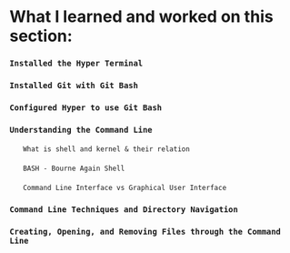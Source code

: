 # What I learned and worked on this section:
### `Installed the Hyper Terminal`
### `Installed Git with Git Bash`
### `Configured Hyper to use Git Bash`
### `Understanding the Command Line`
&nbsp;&nbsp;&nbsp;&nbsp;&nbsp;&nbsp;`What is shell and kernel & their relation `<br></br>
&nbsp;&nbsp;&nbsp;&nbsp;&nbsp;&nbsp;`BASH - Bourne Again Shell`<br></br>
&nbsp;&nbsp;&nbsp;&nbsp;&nbsp;&nbsp;`Command Line Interface vs Graphical User Interface`
### `Command Line Techniques and Directory Navigation`
### `Creating, Opening, and Removing Files through the Command Line`
